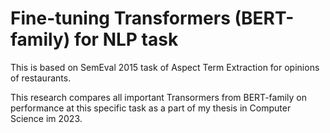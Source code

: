 # Fine-tuning Transformers (BERT-family) for NLP task

This is based on SemEval 2015 task of Aspect Term Extraction for opinions of restaurants. 

This research compares all important Transormers from BERT-family on performance at this specific task as a part of my thesis in Computer Science im 2023.
